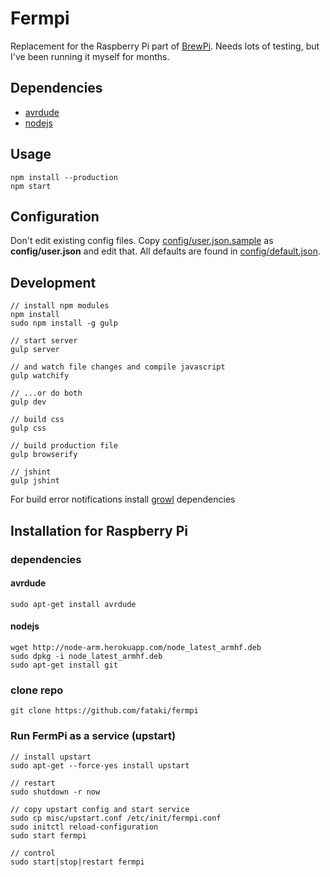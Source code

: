 # Fermpi
  Replacement for the Raspberry Pi part of [BrewPi](http://www.brewpi.com/).
  Needs lots of testing, but I've been running it myself for months.

## Dependencies
* [avrdude](http://savannah.nongnu.org/projects/avrdude/)
* [nodejs](http://nodejs.org/)

## Usage
    npm install --production
    npm start

## Configuration
Don't edit existing config files. Copy [config/user.json.sample](./config/user.json.sample) as **config/user.json** and edit that.
All defaults are found in [config/default.json](./config/default.json).

## Development
    // install npm modules
    npm install
    sudo npm install -g gulp

    // start server
    gulp server

    // and watch file changes and compile javascript
    gulp watchify

    // ...or do both
    gulp dev

    // build css
    gulp css

    // build production file
    gulp browserify

    // jshint
    gulp jshint

For build error notifications install [growl](https://www.npmjs.org/package/growl) dependencies

## Installation for Raspberry Pi

### dependencies

#### avrdude
    sudo apt-get install avrdude

#### nodejs
    wget http://node-arm.herokuapp.com/node_latest_armhf.deb
    sudo dpkg -i node_latest_armhf.deb
    sudo apt-get install git

### clone repo
    git clone https://github.com/fataki/fermpi

### Run FermPi as a service (upstart)
    // install upstart
    sudo apt-get --force-yes install upstart

    // restart
    sudo shutdown -r now

    // copy upstart config and start service
    sudo cp misc/upstart.conf /etc/init/fermpi.conf
    sudo initctl reload-configuration
    sudo start fermpi

    // control
    sudo start|stop|restart fermpi
